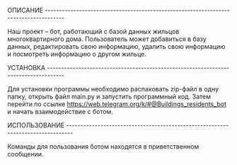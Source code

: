 ОПИСАНИЕ -------------------------------------------------------------------------------------

Наш проект – бот, работающий с базой данных жильцов многоквартирного дома. Пользователь может добавиться в базу данных, редактировать свою информацию, удалить свою информацию и посмотреть информацию о другом жильце.

УСТАНОВКА ------------------------------------------------------------------------------------

Для установки программы необходимо распаковать zip-файл в одну папку, открыть файл main.py и запустить программный код. Затем перейти по ссылке https://web.telegram.org/k/#@Buildings_residents_bot и начать взаимодействие с ботом.

ИСПОЛЬЗОВАНИЕ --------------------------------------------------------------------------------

Команды для пользования ботом находятся в приветственном сообщении.



